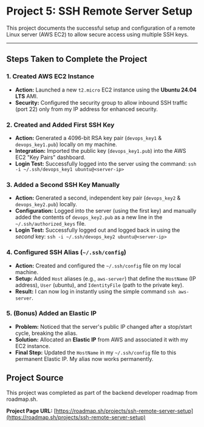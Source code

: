 # Project 5: SSH Remote Server Setup

This project documents the successful setup and configuration of a remote Linux server (AWS EC2) to allow secure access using multiple SSH keys.

---

## Steps Taken to Complete the Project

### 1. Created AWS EC2 Instance
* **Action:** Launched a new `t2.micro` EC2 instance using the **Ubuntu 24.04 LTS** AMI.
* **Security:** Configured the security group to allow inbound SSH traffic (port 22) only from my IP address for enhanced security.

### 2. Created and Added First SSH Key
* **Action:** Generated a 4096-bit RSA key pair (`devops_key1` & `devops_key1.pub`) locally on my machine.
* **Integration:** Imported the public key (`devops_key1.pub`) into the AWS EC2 "Key Pairs" dashboard.
* **Login Test:** Successfully logged into the server using the command:
    `ssh -i ~/.ssh/devops_key1 ubuntu@<server-ip>`

### 3. Added a Second SSH Key Manually
* **Action:** Generated a second, independent key pair (`devops_key2` & `devops_key2.pub`) locally.
* **Configuration:** Logged into the server (using the first key) and manually added the contents of `devops_key2.pub` as a new line in the `~/.ssh/authorized_keys` file.
* **Login Test:** Successfully logged out and logged back in using the *second* key:
    `ssh -i ~/.ssh/devops_key2 ubuntu@<server-ip>`

### 4. Configured SSH Alias (`~/.ssh/config`)
* **Action:** Created and configured the `~/.ssh/config` file on my local machine.
* **Setup:** Added `Host` aliases (e.g., `aws-server`) that define the `HostName` (IP address), `User` (ubuntu), and `IdentityFile` (path to the private key).
* **Result:** I can now log in instantly using the simple command `ssh aws-server`.

### 5. (Bonus) Added an Elastic IP
* **Problem:** Noticed that the server's public IP changed after a stop/start cycle, breaking the alias.
* **Solution:** Allocated an **Elastic IP** from AWS and associated it with my EC2 instance.
* **Final Step:** Updated the `HostName` in my `~/.ssh/config` file to this permanent Elastic IP. My alias now works permanently.

## Project Source

This project was completed as part of the backend developer roadmap from roadmap.sh.

**Project Page URL:** [https://roadmap.sh/projects/ssh-remote-server-setup](https://roadmap.sh/projects/ssh-remote-server-setup)





